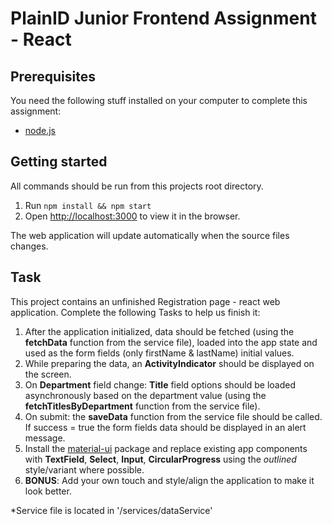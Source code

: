 # PlainID Junior Frontend Assignment - React

## Prerequisites
You need the following stuff installed on your computer to complete this assignment:
* [node.js](https://nodejs.org)

##  Getting started
All commands should be run from this projects root directory.
1. Run `npm install && npm start` 
2. Open [http://localhost:3000](http://localhost:3000) to view it in the browser.

The web application will update automatically when the source files changes.

##  Task
This project contains an unfinished Registration page - react web application.
Complete the following Tasks to help us finish it:

1. After the application initialized, data should be fetched (using the **fetchData** function from the service file), loaded into the app state and used as the form fields (only firstName & lastName) initial values.
2. While preparing the data, an **ActivityIndicator** should be displayed on the screen.
3. On **Department** field change: **Title** field options should be loaded asynchronously based on the department value (using the **fetchTitlesByDepartment** function from the service file).
4. On submit: the **saveData** function from the service file should be called. If  success = true the form fields data should be displayed in an alert message.
5. Install the [material-ui](https://github.com/mui-org/material-ui) package and replace existing app components with **TextField**, **Select**, **Input**, **CircularProgress** using the *outlined* style/variant where possible.
6. **BONUS**: Add your own touch and style/align the application to make it look better.

*Service file is located in '/services/dataService'